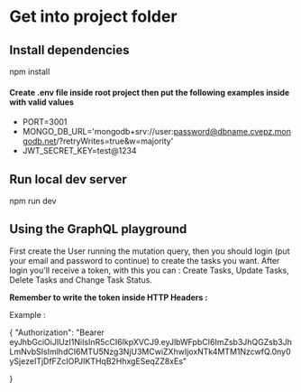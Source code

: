 # Get into project folder

## Install dependencies

 npm install

####  Create  .env file inside root project then put the following examples inside with valid values

- PORT=3001
- MONGO_DB_URL='mongodb+srv://user:password@dbname.cvepz.mongodb.net/<dbname>?retryWrites=true&w=majority'
- JWT_SECRET_KEY=test@1234


## Run local dev server

npm run dev

## Using the GraphQL playground 

First create the User running the mutation query,  then you should login (put your email and password to continue)  to create the tasks you want.
After login you'll receive a token, with this you can : Create Tasks, Update Tasks, Delete Tasks and Change Task Status.

**Remember to write the token inside HTTP Headers :**

Example :

{
	"Authorization": "Bearer eyJhbGciOiJIUzI1NiIsInR5cCI6IkpXVCJ9.eyJlbWFpbCI6ImZsb3JhQGZsb3JhLmNvbSIsImlhdCI6MTU5Nzg3NjU3MCwiZXhwIjoxNTk4MTM1NzcwfQ.0ny0ySjezeITjDfFZcIOPJIKTHqB2HhxgESeqZZ8xEs"
	
}
